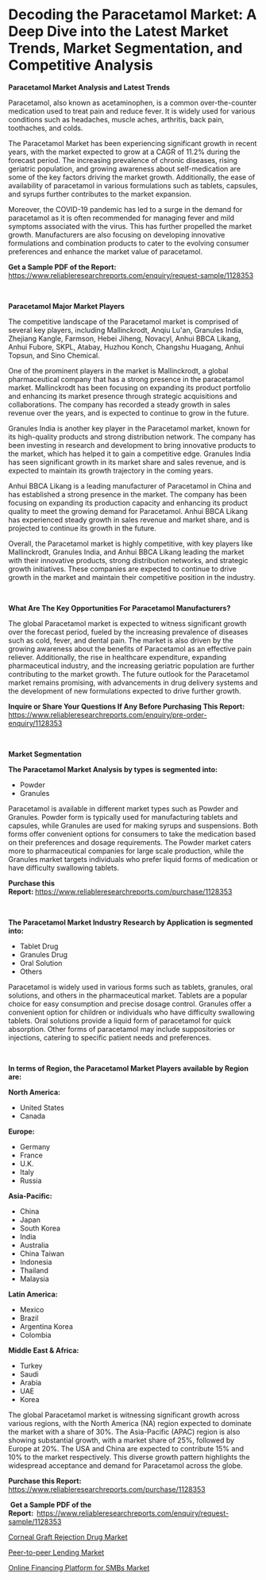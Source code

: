 <p><h1>Decoding the Paracetamol Market: A Deep Dive into the Latest Market Trends, Market Segmentation, and Competitive Analysis</h1></p><p><strong>Paracetamol Market Analysis and Latest Trends</strong></p>
<p><p>Paracetamol, also known as acetaminophen, is a common over-the-counter medication used to treat pain and reduce fever. It is widely used for various conditions such as headaches, muscle aches, arthritis, back pain, toothaches, and colds.</p><p>The Paracetamol Market has been experiencing significant growth in recent years, with the market expected to grow at a CAGR of 11.2% during the forecast period. The increasing prevalence of chronic diseases, rising geriatric population, and growing awareness about self-medication are some of the key factors driving the market growth. Additionally, the ease of availability of paracetamol in various formulations such as tablets, capsules, and syrups further contributes to the market expansion.</p><p>Moreover, the COVID-19 pandemic has led to a surge in the demand for paracetamol as it is often recommended for managing fever and mild symptoms associated with the virus. This has further propelled the market growth. Manufacturers are also focusing on developing innovative formulations and combination products to cater to the evolving consumer preferences and enhance the market value of paracetamol.</p></p>
<p><strong>Get a Sample PDF of the Report:&nbsp;</strong> <a href="https://www.reliableresearchreports.com/enquiry/request-sample/1128353">https://www.reliableresearchreports.com/enquiry/request-sample/1128353</a></p>
<p>&nbsp;</p>
<p><strong>Paracetamol Major Market Players</strong></p>
<p><p>The competitive landscape of the Paracetamol market is comprised of several key players, including Mallinckrodt, Anqiu Lu'an, Granules India, Zhejiang Kangle, Farmson, Hebei Jiheng, Novacyl, Anhui BBCA Likang, Anhui Fubore, SKPL, Atabay, Huzhou Konch, Changshu Huagang, Anhui Topsun, and Sino Chemical. </p><p>One of the prominent players in the market is Mallinckrodt, a global pharmaceutical company that has a strong presence in the paracetamol market. Mallinckrodt has been focusing on expanding its product portfolio and enhancing its market presence through strategic acquisitions and collaborations. The company has recorded a steady growth in sales revenue over the years, and is expected to continue to grow in the future.</p><p>Granules India is another key player in the Paracetamol market, known for its high-quality products and strong distribution network. The company has been investing in research and development to bring innovative products to the market, which has helped it to gain a competitive edge. Granules India has seen significant growth in its market share and sales revenue, and is expected to maintain its growth trajectory in the coming years.</p><p>Anhui BBCA Likang is a leading manufacturer of Paracetamol in China and has established a strong presence in the market. The company has been focusing on expanding its production capacity and enhancing its product quality to meet the growing demand for Paracetamol. Anhui BBCA Likang has experienced steady growth in sales revenue and market share, and is projected to continue its growth in the future.</p><p>Overall, the Paracetamol market is highly competitive, with key players like Mallinckrodt, Granules India, and Anhui BBCA Likang leading the market with their innovative products, strong distribution networks, and strategic growth initiatives. These companies are expected to continue to drive growth in the market and maintain their competitive position in the industry.</p></p>
<p>&nbsp;</p>
<p><strong>What Are The Key Opportunities For Paracetamol Manufacturers?</strong></p>
<p><p>The global Paracetamol market is expected to witness significant growth over the forecast period, fueled by the increasing prevalence of diseases such as cold, fever, and dental pain. The market is also driven by the growing awareness about the benefits of Paracetamol as an effective pain reliever. Additionally, the rise in healthcare expenditure, expanding pharmaceutical industry, and the increasing geriatric population are further contributing to the market growth. The future outlook for the Paracetamol market remains promising, with advancements in drug delivery systems and the development of new formulations expected to drive further growth.</p></p>
<p><strong>Inquire or Share Your Questions If Any Before Purchasing This Report:</strong> <a href="https://www.reliableresearchreports.com/enquiry/pre-order-enquiry/1128353">https://www.reliableresearchreports.com/enquiry/pre-order-enquiry/1128353</a></p>
<p>&nbsp;</p>
<p><strong>Market Segmentation</strong></p>
<p><strong>The Paracetamol Market Analysis by types is segmented into:</strong></p>
<p><ul><li>Powder</li><li>Granules</li></ul></p>
<p><p>Paracetamol is available in different market types such as Powder and Granules. Powder form is typically used for manufacturing tablets and capsules, while Granules are used for making syrups and suspensions. Both forms offer convenient options for consumers to take the medication based on their preferences and dosage requirements. The Powder market caters more to pharmaceutical companies for large scale production, while the Granules market targets individuals who prefer liquid forms of medication or have difficulty swallowing tablets.</p></p>
<p><strong>Purchase this Report:&nbsp;</strong><a href="https://www.reliableresearchreports.com/purchase/1128353">https://www.reliableresearchreports.com/purchase/1128353</a></p>
<p>&nbsp;</p>
<p><strong>The Paracetamol Market Industry Research by Application is segmented into:</strong></p>
<p><ul><li>Tablet Drug</li><li>Granules Drug</li><li>Oral Solution</li><li>Others</li></ul></p>
<p><p>Paracetamol is widely used in various forms such as tablets, granules, oral solutions, and others in the pharmaceutical market. Tablets are a popular choice for easy consumption and precise dosage control. Granules offer a convenient option for children or individuals who have difficulty swallowing tablets. Oral solutions provide a liquid form of paracetamol for quick absorption. Other forms of paracetamol may include suppositories or injections, catering to specific patient needs and preferences.</p></p>
<p>&nbsp;</p>
<p><strong>In terms of Region, the Paracetamol Market Players available by Region are:</strong></p>
<p>
    <p> <strong> North America: </strong>
        <ul>
            <li>United States</li>
            <li>Canada</li>
        </ul>
        </p> 
    <p> <strong> Europe: </strong>
        <ul>
            <li>Germany</li>
            <li>France</li>
            <li>U.K.</li>
            <li>Italy</li>
            <li>Russia</li>
        </ul>
        </p> 
    <p> <strong> Asia-Pacific: </strong>
        <ul>
            <li>China</li>
            <li>Japan</li>
            <li>South Korea</li>
            <li>India</li>
            <li>Australia</li>
            <li>China Taiwan</li>
            <li>Indonesia</li>
            <li>Thailand</li>
            <li>Malaysia</li>
        </ul>
        </p> 
    <p> <strong> Latin America: </strong>
        <ul>
            <li>Mexico</li>
            <li>Brazil</li>
            <li>Argentina Korea</li>
            <li>Colombia</li>
        </ul>
        </p> 
    <p> <strong> Middle East & Africa: </strong>
        <ul>
            <li>Turkey</li>
            <li>Saudi</li>
            <li>Arabia</li>
            <li>UAE</li>
            <li>Korea</li>
        </ul>
    </p>
    </p>
<p><p>The global Paracetamol market is witnessing significant growth across various regions, with the North America (NA) region expected to dominate the market with a share of 30%. The Asia-Pacific (APAC) region is also showing substantial growth, with a market share of 25%, followed by Europe at 20%. The USA and China are expected to contribute 15% and 10% to the market respectively. This diverse growth pattern highlights the widespread acceptance and demand for Paracetamol across the globe.</p></p>
<p><strong>Purchase this Report: </strong><a href="https://www.reliableresearchreports.com/purchase/1128353">https://www.reliableresearchreports.com/purchase/1128353</a></p>
<p>&nbsp;<strong>Get a Sample PDF of the Report:&nbsp;&nbsp;</strong><a href="https://www.reliableresearchreports.com/enquiry/request-sample/1128353">https://www.reliableresearchreports.com/enquiry/request-sample/1128353</a></p>
<p><strong></strong></p>
<p><p><a href="https://view.publitas.com/reportprime-1/insights-into-corneal-graft-rejection-drug-market-size-analysing-market-share-trends-and-growth-from-2023-to-2030/">Corneal Graft Rejection Drug Market</a></p><p><a href="https://view.publitas.com/reportprime-1/peer-to-peer-lending-market-size-and-growth-market-segmentation-regional-and-country-breakdowns-and-market-trends-for-period-from-2023-2030/">Peer-to-peer Lending Market</a></p><p><a href="https://view.publitas.com/reportprime-1/decoding-the-online-financing-platform-for-smbs-market-a-deep-dive-into-the-latest-market-trends-market-segmentation-and-competitive-analysis/">Online Financing Platform for SMBs Market</a></p></p>